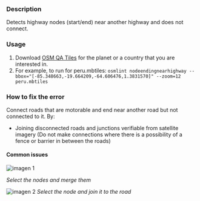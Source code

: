 ### Description

Detects highway nodes (start/end) near another highway and does not connect.  

### Usage

1. Download [OSM QA Tiles](https://osmlab.github.io/osm-qa-tiles/) for the planet or a country that you are interested in. 
2. For example, to run for peru.mbtiles: `osmlint nodeendingnearhighway --bbox="[-85.348663,-19.664209,-64.606476,1.3831570]" --zoom=12 peru.mbtiles`

### How to fix the error

Connect roads that are motorable and end near another road but not connected to it. By: 

- Joining disconnected roads and junctions verifiable from satellite imagery (Do not make connections where there is a possibility of a fence or barrier in between the roads)

#### Common issues
![imagen 1](https://cloud.githubusercontent.com/assets/10425629/8985611/e3ca6ec8-369d-11e5-8c0b-350e67f9b749.png)

_Select the nodes and merge them_

![imagen 2](https://cloud.githubusercontent.com/assets/10425629/8985652/0a2eb9de-369e-11e5-8621-72255117efd8.png)
_Select the node and join it to the road_

